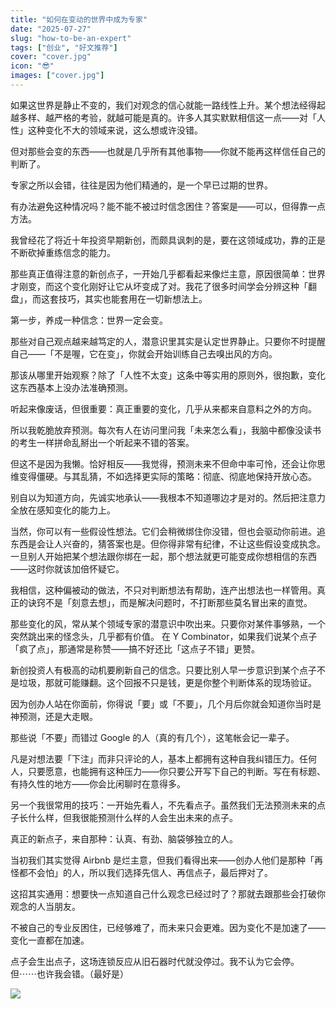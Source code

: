 ```yaml
---
title: "如何在变动的世界中成为专家"
date: "2025-07-27"
slug: "how-to-be-an-expert"
tags: ["创业", "好文推荐"]
cover: "cover.jpg"
icon: "😎"
images: ["cover.jpg"]
---
```

如果这世界是静止不变的，我们对观念的信心就能一路线性上升。某个想法经得起越多样、越严格的考验，就越可能是真的。许多人其实默默相信这一点——对「人性」这种变化不大的领域来说，这么想或许没错。



但对那些会变的东西——也就是几乎所有其他事物——你就不能再这样信任自己的判断了。



专家之所以会错，往往是因为他们精通的，是一个早已过期的世界。



有办法避免这种情况吗？能不能不被过时信念困住？答案是——可以，但得靠一点方法。



我曾经花了将近十年投资早期新创，而颇具讽刺的是，要在这领域成功，靠的正是不断砍掉重练信念的能力。



那些真正值得注意的新创点子，一开始几乎都看起来像烂主意，原因很简单：世界才刚变，而这个变化刚好让它从坏变成了对。我花了很多时间学会分辨这种「翻盘」，而这套技巧，其实也能套用在一切新想法上。



第一步，养成一种信念：世界一定会变。



那些对自己观点越来越笃定的人，潜意识里其实是认定世界静止。只要你不时提醒自己——「不是喔，它在变」，你就会开始训练自己去嗅出风的方向。



那该从哪里开始观察？除了「人性不太变」这条中等实用的原则外，很抱歉，变化这东西基本上没办法准确预测。



听起来像废话，但很重要：真正重要的变化，几乎从来都来自意料之外的方向。



所以我乾脆放弃预测。每次有人在访问里问我「未来怎么看」，我脑中都像没读书的考生一样拼命乱掰出一个听起来不错的答案。



但这不是因为我懒。恰好相反——我觉得，预测未来不但命中率可怜，还会让你思维变得僵硬。与其乱猜，不如选择更实际的策略：彻底、彻底地保持开放心态。



别自以为知道方向，先诚实地承认——我根本不知道哪边才是对的。然后把注意力全放在感知变化的能力上。



当然，你可以有一些假设性想法。它们会稍微绑住你没错，但也会驱动你前进。追东西是会让人兴奋的，猜答案也是。但你得非常有纪律，不让这些假设变成执念。
一旦别人开始把某个想法跟你绑在一起，那个想法就更可能变成你想相信的东西——这时你就该加倍怀疑它。



我相信，这种偏被动的做法，不只对判断想法有帮助，连产出想法也一样管用。真正的诀窍不是「刻意去想」，而是解决问题时，不打断那些莫名冒出来的直觉。



那些变化的风，常从某个领域专家的潜意识中吹出来。只要你对某件事够熟，一个突然跳出来的怪念头，几乎都有价值。
在 Y Combinator，如果我们说某个点子「疯了点」，那通常是称赞——搞不好还比「这点子不错」更赞。



新创投资人有极高的动机要刷新自己的信念。只要比别人早一步意识到某个点子不是垃圾，那就可能赚翻。这个回报不只是钱，更是你整个判断体系的现场验证。



因为创办人站在你面前，你得说「要」或「不要」，几个月后你就会知道你当时是神预测，还是大走眼。



那些说「不要」而错过 Google 的人（真的有几个），这笔帐会记一辈子。



凡是对想法要「下注」而非只评论的人，基本上都拥有这种自我纠错压力。任何人，只要愿意，也能拥有这种压力——你只要公开写下自己的判断。写在有标题、有持久性的地方——你会比闲聊时在意得多。



另一个我很常用的技巧：一开始先看人，不先看点子。虽然我们无法预测未来的点子长什么样，但我很能预测什么样的人会生出未来的点子。



真正的新点子，来自那种：认真、有劲、脑袋够独立的人。



当初我们其实觉得 Airbnb 是烂主意，但我们看得出来——创办人他们是那种「再怪都不会怕」的人，所以我们选择先信人、再信点子，最后押对了。



这招其实通用：想要快一点知道自己什么观念已经过时了？那就去跟那些会打破你观念的人当朋友。



不被自己的专业反困住，已经够难了，而未来只会更难。因为变化不是加速了——变化一直都在加速。



点子会生出点子，这场连锁反应从旧石器时代就没停过。我不认为它会停。
但⋯⋯也许我会错。（最好是）




![](https://prod-files-secure.s3.us-west-2.amazonaws.com/112d0858-5090-4d34-a606-b75eb8d65fd2/46476355-9cf3-4e99-9b7a-3531bc426380/1000202064.png?X-Amz-Algorithm=AWS4-HMAC-SHA256&X-Amz-Content-Sha256=UNSIGNED-PAYLOAD&X-Amz-Credential=ASIAZI2LB46666GJW6SU%2F20250903%2Fus-west-2%2Fs3%2Faws4_request&X-Amz-Date=20250903T130605Z&X-Amz-Expires=3600&X-Amz-Security-Token=IQoJb3JpZ2luX2VjENz%2F%2F%2F%2F%2F%2F%2F%2F%2F%2FwEaCXVzLXdlc3QtMiJHMEUCIQDGiwKQZDtanBHnn3OzOpyW4jcqXOePSlVAmXdLIPYxVgIgKYIl2ij7YLmU6UV%2FcA9uYCHdOVsLSepj%2BacbPntewYAq%2FwMIRRAAGgw2Mzc0MjMxODM4MDUiDGa4ZnotFIqYgVdWaSrcAyr4wkbFBL9c2KzM%2FKyINOG5LahJUMWllVe2%2FXL4jfUkPlWC6ka2d5Obtl1DrjTI4%2FN%2Bo48hvpo0T4O9TnMoNs7NrLPOGDchvfIitqkrJ3QxeVvD8muqxuXO%2F7CWS4sJ7JnyEA4b49mjJDa%2FP60W%2BRwPKvrLAjt0%2Fgo5jOMfE7MWs0Wkvngr36%2Fnbk0hlrh%2FGYGx8L8ohdD4RGLI83ZZH91NFhu0OZhIJ4owhiMEAvpaNcvq6inNatpf1LV76jU4eZtdNv6PdxJMf82hdIpUUaBqRVsCj8Ry7ssL0V190woRxpv8YhOBNeqTboVZaNkJqIPX5tGS9OnE20fV%2FxdS6fQpRun8WEZw4Bbki3OW0S1sze74oIdDwQj2yh9UejaP47Cn76%2Fpi%2Fc1cgc%2BkU1mcx48XUlskLif8kEKtbClQThGd6d4DNj9As03MYWo6aIqOItmanuMFjoonO3AhNJsPmtt1lbky4y9iw2AtdoqE4w%2BosMzwcx%2BmIvgGZl0EqW6GUrI5O2%2FkBv5hPt%2F9JCADYhiVsCpdVo5CHTV42nLwhlc%2FEvaO%2BREGj6VvNqHVdfgkyapVjN03ONyjtcUg9apOA75BR2YcApSwBRgpO9788JPoFX0nzPYbc%2BYqAwBMLbY4MUGOqUBlKeQfcEpjFYKT8JHo39605wajvv7KIwdscEr%2BiQI9X%2BZ8U3ICIJXQX3SGa%2Fsv2N%2FWAbxhWibMkD9DBLRpxeh59U7nSxqnVYiFRzFf3wrpTK3ll22zl5baBKaPCZxn4Xx6EZ92oTTq%2FbNdVGP2EO4ieYfhcB2lA0f8H8EB2545yOWlyv%2Fbh5RBbcq%2BTZ0EE3vzHQxE3kd1ZlhjzzurTPaGFbb1zC7&X-Amz-Signature=5a4f30a33d109499cf1c9392e273c9aee6433b066938d22d2d07ee0b4edfba59&X-Amz-SignedHeaders=host&x-amz-checksum-mode=ENABLED&x-id=GetObject)

